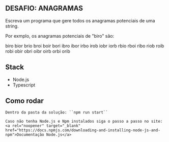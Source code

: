 ## DESAFIO: ANAGRAMAS

Escreva um programa que gere todos os anagramas potenciais de uma string.

Por exmplo, os anagramas potenciais de "biro" são:

biro bior brio broi boir bori
ibro ibor irbo irob iobr iorb
rbio rboi ribo riob roib robi
obir obri oibr oirb orbi orib

## Stack
 - Node.js
 - Typescript

## Como rodar 
    Dentro da pasta da solução: ``npm run start`` 

    Caso não tenha Node.js e Npm instalados siga o passo a passo no site:
    <a rel="noopener" target="_blank" href="https://docs.npmjs.com/downloading-and-installing-node-js-and-npm">Documentação Node.js</a>